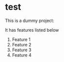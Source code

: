 # test

This is a dummy project:

It has features listed below
1. Feature 1
2. Feature 2
3. Feature 3
4. Feature 4
